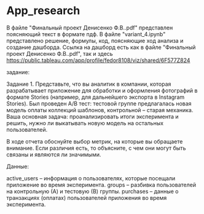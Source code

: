 # App_research

В файле "Финальный проект Денисенко Ф.В..pdf" представлен поясняющий текст в формате пдф.
В файле "variant_4.ipynb" представлено решение, формулы, код, поясняющие ход анализа  и создание дашборда.
Ссылка на дашборд есть как в файле "Финальный проект Денисенко Ф.В..pdf", так и  здесь https://public.tableau.com/app/profile/fedor8108/viz/shared/6F577Z824

задание:

Задание 1.
Представьте, что вы аналитик в компании, которая разрабатывает приложение для обработки и оформления фотографий в формате Stories (например, для дальнейшего экспорта в Instagram Stories). Был проведен A/B тест: тестовой группе предлагалась новая модель оплаты коллекций шаблонов, контрольной – старая механика. Ваша основная задача: проанализировать итоги эксперимента и решить, нужно ли выкатывать новую модель на остальных пользователей.

В ходе отчета обоснуйте выбор метрик, на которые вы обращаете внимание. Если различия есть, то объясните, с чем они могут быть связаны и являются ли значимыми.

Данные:

active_users – информация о пользователях, которые посещали приложение во время эксперимента. 
groups – разбивка пользователей на контрольную (А) и тестовую (В) группы. 
purchases – данные о транзакциях (оплатах) пользователей приложения во время эксперимента.
